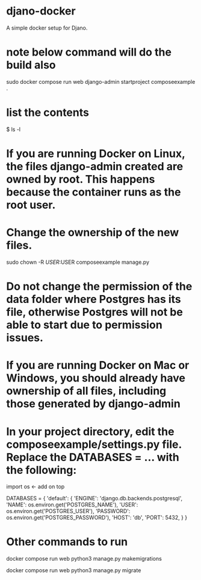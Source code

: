 # djano-docker
A simple docker setup for Djano.
# note below command will do the build also
sudo docker compose run web django-admin startproject composeexample .

# list the contents
$ ls -l

# If you are running Docker on Linux, the files django-admin created are owned by root. This happens because the container runs as the root user.
# Change the ownership of the new files.

sudo chown -R $USER:$USER composeexample manage.py

# Do not change the permission of the data folder where Postgres has its file, otherwise Postgres will not be able to start due to permission issues.

# If you are running Docker on Mac or Windows, you should already have ownership of all files, including those generated by django-admin

# In your project directory, edit the composeexample/settings.py file. Replace the DATABASES = ... with the following:


import os <- add on top

DATABASES = {
    'default': {
        'ENGINE': 'django.db.backends.postgresql',
        'NAME': os.environ.get('POSTGRES_NAME'),
        'USER': os.environ.get('POSTGRES_USER'),
        'PASSWORD': os.environ.get('POSTGRES_PASSWORD'),
        'HOST': 'db',
        'PORT': 5432,
    }
}

# Other commands to run

docker compose run web python3 manage.py makemigrations

docker compose run web python3 manage.py migrate

